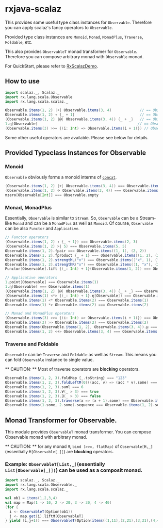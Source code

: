 # rxjava-scalaz
This provides some useful type class instances for `Observable`.  Therefore you can apply scalaz's fancy operators to `Observable`.

Provided type class instances are `Monoid`, `Monad`, `MonadPlus`, `Traverse`, `Foldable`, etc.

This also provides `ObservableT` monad transformer for `Observable`.  Therefore you can compose arbitrary monad with `Observable` monad.

For QuickStart, please refer to [RxScalazDemo](./src/test/scala/rx/lang/scala/scalaz/examples/RxScalazDemo.scala).

## How to use

```scala
import scalaz._, Scalaz._
import rx.lang.scala.Observable
import rx.lang.scala.scalaz._

Observable.items(1, 2) |+| Observable.items(3, 4)             // == Observable.items(1 2 3 4)
Observable.items(1, 2) ∘ {_ + 1}                              // == Observable.items(2, 3)
(Observable.items(1, 2) |@| Observable.items(3, 4)) {_ + _}   // == Observable.items(4, 5, 5, 6)
1.η[Observable]                                              // == Observable.items(1)
(Observable.items(3) >>= {(i: Int) => Observable.items(i + 1)}) // Observable.items(4)
```

Some other useful operators are available.  Please see below for details.

## Provided Typeclass Instances for Observable
### Monoid
`Observable` obviously forms a monoid interms of  [`concat`](https://github.com/Netflix/RxJava/wiki/Mathematical-and-Aggregate-Operators#concat).

```scala
(Observable.items(1, 2) |+| Observable.items(3, 4)) === Observable.items(1, 2, 3, 4)
(Observable.items(1, 2) ⊹ Observable.items(3, 4)) === Observable.items(1, 2, 3, 4)
mzero[Observable[Int]] === Observable.empty
```

### Monad, MonadPlus
Essentially, `Observable` is similar to `Stream`. So, `Observable` can be a Stream-like `Monad` and can be a `MonadPlus` as well as `Monoid`.  Of course, `Observable` can be also `Functor` and `Applicative`.

```scala
// Functor operators
(Observable.items(1, 2) ∘ {_ + 1}) === Observable.items(2, 3)
(Observable.items(1, 2) >| 5) === Observable.items(5, 5)
Observable.items(1, 2).fpair === Observable.items((1, 1), (2, 2))
Observable.items(1, 2).fproduct {_ + 1} === Observable.items((1, 2), (2, 3))
Observable.items(1, 2).strengthL("x") === Observable.items(("x", 1), ("x", 2))
Observable.items(1, 2).strengthR("x") === Observable.items((1, "x"), (2, "x"))
Functor[Observable].lift {(_: Int) + 1}(Observable.items(1, 2)) === Observable.items(2, 3)

// Applicative operators
1.point[Observable] === Observable.items(1)
1.η[Observable] === Observable.items(1)
(Observable.items(1, 2) |@| Observable.items(3, 4)) {_ + _} === Observable.items(4, 5, 5, 6)
(Observable.items(1) <*> {(_: Int) + 1}.η[Observable]) === Observable.items(2)
Observable.items(1) <* Observable.items(2) === Observable.items(1)
Observable.items(1) *> Observable.items(2) === Observable.items(2)

// Monad and MonadPlus operators
(Observable.items(3) >>= {(i: Int) => Observable.items(i + 1)}) === Observable.items(4)
Observable.items(3) >> Observable.items(2) === Observable.items(2)
Observable.items(Observable.items(1, 2), Observable.items(3, 4)).μ === Observable.items(1, 2, 3, 4)
Observable.items(1, 2) <+> Observable.items(3, 4) === Observable.items(1, 2, 3, 4)
```

### Traverse and Foldable
`Observable` can be `Traverse` and `Foldable` as well as `Stream`.  This means you can fold `Observable` instance to single value.

** CAUTION: ** Most of traverse operators are **blocking** operators.

```scala
Observable.items(1, 2, 3).foldMap {_.toString} === "123"
Observable.items(1, 2, 3).foldLeftM(0)((acc, v) => (acc * v).some) === 6.some
Observable.items(1, 2, 3).suml === 6
Observable.items(1, 2, 3).∀(_ > 3) === true
Observable.items(1, 2, 3).∃(_ > 3) === false
Observable.items(1, 2, 3).traverse(x => (x + 1).some) === Observable.items(2, 3, 4).some
Observable.items(1.some, 2.some).sequence === Observable.items(1, 2).some
```

## Monad Transformer for Observable.
This module provides `ObservableT` monad transformer.  You can compose Observable monad with arbitrary monad.

** CAUTION: ** for any monad `M`, `bind (>>=, flatMap)` of `Observable[M,_]`(essentially `M[Observable[_]]`) are **blocking** operators.

### Example: `ObservableT[List,_]`(essentially `List[Observable[_]])`) can be used as a composit monad.

```scala
import scalaz._, Scalaz._
import rx.lang.scala.Observable._
import rx.lang.scala.scalaz._

val ob1 = items(1,2,3,4)
val map = Map(1 -> 10, 2 -> 20, 3 -> 30, 4 -> 40)
(for {
  i <- ObservableT(Option(ob1))
  j <- map.get(i).liftM[ObservableT]
} yield (i,j+1)) === ObservableT(Option(items((1,11),(2,21),(3,31),(4,41))))

```
